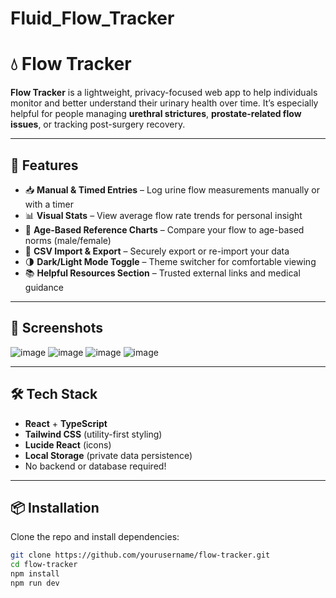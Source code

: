# Fluid_Flow_Tracker

# 💧 Flow Tracker

**Flow Tracker** is a lightweight, privacy-focused web app to help individuals monitor and better understand their urinary health over time. It’s especially helpful for people managing **urethral strictures**, **prostate-related flow issues**, or tracking post-surgery recovery.

---

## 🚀 Features

- 📥 **Manual & Timed Entries** – Log urine flow measurements manually or with a timer
- 📊 **Visual Stats** – View average flow rate trends for personal insight
- 🧠 **Age-Based Reference Charts** – Compare your flow to age-based norms (male/female)
- 📁 **CSV Import & Export** – Securely export or re-import your data
- 🌗 **Dark/Light Mode Toggle** – Theme switcher for comfortable viewing
- 📚 **Helpful Resources Section** – Trusted external links and medical guidance

---

## 📸 Screenshots
![image](https://github.com/user-attachments/assets/de72c87c-4fe5-4eb1-b87d-946573e945f8)
![image](https://github.com/user-attachments/assets/29aae708-c1f2-4a11-aada-2c267d04ed96)
![image](https://github.com/user-attachments/assets/623e8be1-3181-406e-84fa-c34386d2c97d)
![image](https://github.com/user-attachments/assets/7d37787d-9b34-49c0-bc0c-e37e4453c279)



---

## 🛠 Tech Stack

- **React** + **TypeScript**
- **Tailwind CSS** (utility-first styling)
- **Lucide React** (icons)
- **Local Storage** (private data persistence)
- No backend or database required!

---

## 📦 Installation

Clone the repo and install dependencies:

```bash
git clone https://github.com/yourusername/flow-tracker.git
cd flow-tracker
npm install
npm run dev
